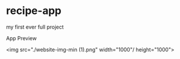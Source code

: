 # recipe-app
my first ever full project

App Preview

<img src="./website-img-min (1).png" width="1000"/ height="1000">
